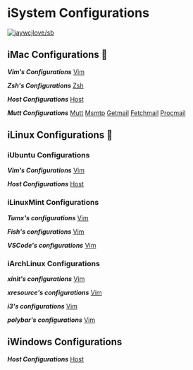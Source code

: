 # iSystem Configurations

[![jaywcjlove/sb](https://jaywcjlove.github.io/sb/ico/awesome.svg)](https://github.com/jaywcjlove/awesome-mac)

## iMac Configurations 

***Vim's Configurations***
[Vim](./iMac/.vimrc 'Vim')

***Zsh's Configurations***
[Zsh](./iMac/.zshrc 'Zsh')

***Host Configurations***
[Host](./iMac/hosts 'Host')

***Mutt Configurations***
[Mutt](./iMac/.muttrc 'Mutt')
[Msmtp](./iMac/.msmtprc 'Msmtp')
[Getmail](./iMac/.getmailrc 'Getmail')
[Fetchmail](./iMac/.fetchmailrc 'Fetchmail')
[Procmail](./iMac/.procmailrc 'Procmail')

## iLinux Configurations 🐧

### iUbuntu Configurations

***Vim's Configurations***
[Vim](./iLinux/iUbuntu/.vimrc 'Vim')

***Host Configurations***
[Host](./iLinux/iUbuntu/hosts 'Host')

### iLinuxMint Configurations

***Tumx's configurations***
[Vim](./iLinux/iLinuxMint/.tmux.conf 'Tmux')

***Fish's configurations***
[Vim](./iLinux/iLinuxMint/config.fish 'Fish')

***VSCode's configurations***
[Vim](./iLinux/iLinuxMint/vscode.settings.json 'VSCode')

### iArchLinux Configurations

***xinit's configurations***
[Vim](./iLinux/iLinuxMint/.xinitrc 'xinit')

***xresource's configurations***
[Vim](./iLinux/iLinuxMint/.Xresources 'xresource')

***i3's configurations***
[Vim](./iLinux/iArchLinux/i3 'i3')

***polybar's configurations***
[Vim](./iLinux/iArchLinux/polybar 'polybar')

## iWindows Configurations

***Host Configurations***
[Host](./iWindows/hosts 'Host')